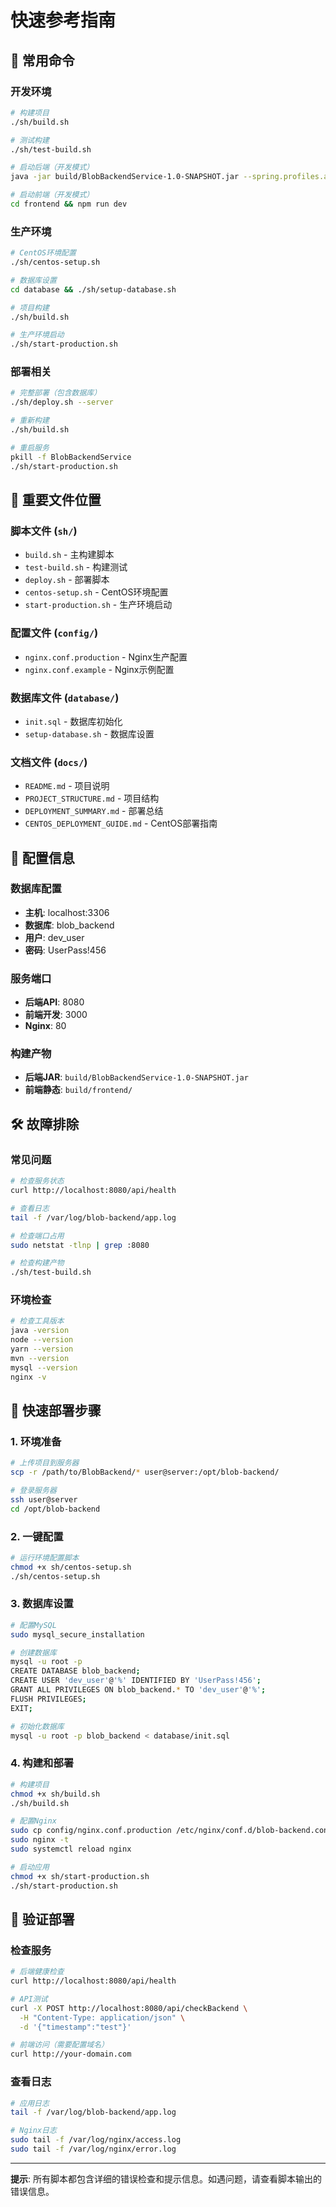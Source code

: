 # 快速参考指南

## 🚀 常用命令

### 开发环境
```bash
# 构建项目
./sh/build.sh

# 测试构建
./sh/test-build.sh

# 启动后端（开发模式）
java -jar build/BlobBackendService-1.0-SNAPSHOT.jar --spring.profiles.active=dev

# 启动前端（开发模式）
cd frontend && npm run dev
```

### 生产环境
```bash
# CentOS环境配置
./sh/centos-setup.sh

# 数据库设置
cd database && ./sh/setup-database.sh

# 项目构建
./sh/build.sh

# 生产环境启动
./sh/start-production.sh
```

### 部署相关
```bash
# 完整部署（包含数据库）
./sh/deploy.sh --server

# 重新构建
./sh/build.sh

# 重启服务
pkill -f BlobBackendService
./sh/start-production.sh
```

## 📁 重要文件位置

### 脚本文件 (`sh/`)
- `build.sh` - 主构建脚本
- `test-build.sh` - 构建测试
- `deploy.sh` - 部署脚本
- `centos-setup.sh` - CentOS环境配置
- `start-production.sh` - 生产环境启动

### 配置文件 (`config/`)
- `nginx.conf.production` - Nginx生产配置
- `nginx.conf.example` - Nginx示例配置

### 数据库文件 (`database/`)
- `init.sql` - 数据库初始化
- `setup-database.sh` - 数据库设置

### 文档文件 (`docs/`)
- `README.md` - 项目说明
- `PROJECT_STRUCTURE.md` - 项目结构
- `DEPLOYMENT_SUMMARY.md` - 部署总结
- `CENTOS_DEPLOYMENT_GUIDE.md` - CentOS部署指南

## 🔧 配置信息

### 数据库配置
- **主机**: localhost:3306
- **数据库**: blob_backend
- **用户**: dev_user
- **密码**: UserPass!456

### 服务端口
- **后端API**: 8080
- **前端开发**: 3000
- **Nginx**: 80

### 构建产物
- **后端JAR**: `build/BlobBackendService-1.0-SNAPSHOT.jar`
- **前端静态**: `build/frontend/`

## 🛠️ 故障排除

### 常见问题
```bash
# 检查服务状态
curl http://localhost:8080/api/health

# 查看日志
tail -f /var/log/blob-backend/app.log

# 检查端口占用
sudo netstat -tlnp | grep :8080

# 检查构建产物
./sh/test-build.sh
```

### 环境检查
```bash
# 检查工具版本
java -version
node --version
yarn --version
mvn --version
mysql --version
nginx -v
```

## 📝 快速部署步骤

### 1. 环境准备
```bash
# 上传项目到服务器
scp -r /path/to/BlobBackend/* user@server:/opt/blob-backend/

# 登录服务器
ssh user@server
cd /opt/blob-backend
```

### 2. 一键配置
```bash
# 运行环境配置脚本
chmod +x sh/centos-setup.sh
./sh/centos-setup.sh
```

### 3. 数据库设置
```bash
# 配置MySQL
sudo mysql_secure_installation

# 创建数据库
mysql -u root -p
CREATE DATABASE blob_backend;
CREATE USER 'dev_user'@'%' IDENTIFIED BY 'UserPass!456';
GRANT ALL PRIVILEGES ON blob_backend.* TO 'dev_user'@'%';
FLUSH PRIVILEGES;
EXIT;

# 初始化数据库
mysql -u root -p blob_backend < database/init.sql
```

### 4. 构建和部署
```bash
# 构建项目
chmod +x sh/build.sh
./sh/build.sh

# 配置Nginx
sudo cp config/nginx.conf.production /etc/nginx/conf.d/blob-backend.conf
sudo nginx -t
sudo systemctl reload nginx

# 启动应用
chmod +x sh/start-production.sh
./sh/start-production.sh
```

## 🎯 验证部署

### 检查服务
```bash
# 后端健康检查
curl http://localhost:8080/api/health

# API测试
curl -X POST http://localhost:8080/api/checkBackend \
  -H "Content-Type: application/json" \
  -d '{"timestamp":"test"}'

# 前端访问（需要配置域名）
curl http://your-domain.com
```

### 查看日志
```bash
# 应用日志
tail -f /var/log/blob-backend/app.log

# Nginx日志
sudo tail -f /var/log/nginx/access.log
sudo tail -f /var/log/nginx/error.log
```

---

**提示**: 所有脚本都包含详细的错误检查和提示信息。如遇问题，请查看脚本输出的错误信息。 
